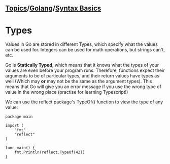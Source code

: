 ## [Topics](../../../topics.md)/[Golang](../index.md)/[Syntax Basics](./index.md)

# Types

Values in Go are stored in different Types, which specify what the values can be used for.
Integers can be used for math operations, but strings can't, etc.

Go is **Statically Typed**, which means that it knows what the
types of your values are even before your program runs. Therefore, functions expect their arguments to be of particular types, and their return values have types as well (Which may **or** may not be the same as the argument types). This means that Go will give you an error message if you use the wrong type of value in the wrong place (practise for learning Typescript!)

We can use the reflect package's TypeOf() function to view the type of any value:

```
package main

import (
    "fmt"
    "reflect"
)

func main() {
    fmt.Println(reflect.TypeOf(42))
}
```

